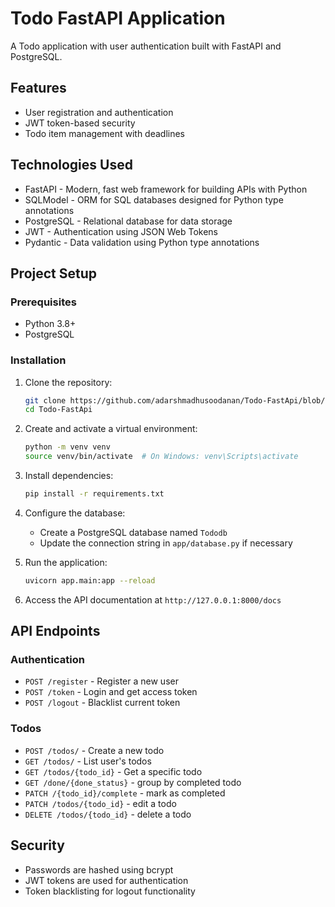 # Todo FastAPI Application

A Todo application with user authentication built with FastAPI and PostgreSQL.

## Features

- User registration and authentication
- JWT token-based security
- Todo item management with deadlines

## Technologies Used

- FastAPI - Modern, fast web framework for building APIs with Python
- SQLModel - ORM for SQL databases designed for Python type annotations
- PostgreSQL - Relational database for data storage
- JWT - Authentication using JSON Web Tokens
- Pydantic - Data validation using Python type annotations

## Project Setup

### Prerequisites

- Python 3.8+
- PostgreSQL

### Installation

1. Clone the repository:
   ```bash
   git clone https://github.com/adarshmadhusoodanan/Todo-FastApi/blob/main/README.md
   cd Todo-FastApi
   ```

2. Create and activate a virtual environment:
   ```bash
   python -m venv venv
   source venv/bin/activate  # On Windows: venv\Scripts\activate
   ```

3. Install dependencies:
   ```bash
   pip install -r requirements.txt
   ```

4. Configure the database:
   - Create a PostgreSQL database named `Tododb`
   - Update the connection string in `app/database.py` if necessary

5. Run the application:
   ```bash
   uvicorn app.main:app --reload
   ```

6. Access the API documentation at `http://127.0.0.1:8000/docs`

## API Endpoints

### Authentication

- `POST /register` - Register a new user
- `POST /token` - Login and get access token
- `POST /logout` - Blacklist current token

### Todos

- `POST /todos/` - Create a new todo
- `GET /todos/` - List user's todos
- `GET /todos/{todo_id}` - Get a specific todo
- `GET /done/{done_status}` - group by completed todo
- `PATCH /{todo_id}/complete` - mark as completed
- `PATCH /todos/{todo_id}` - edit a todo
- `DELETE /todos/{todo_id}` - delete a todo


## Security

- Passwords are hashed using bcrypt
- JWT tokens are used for authentication
- Token blacklisting for logout functionality